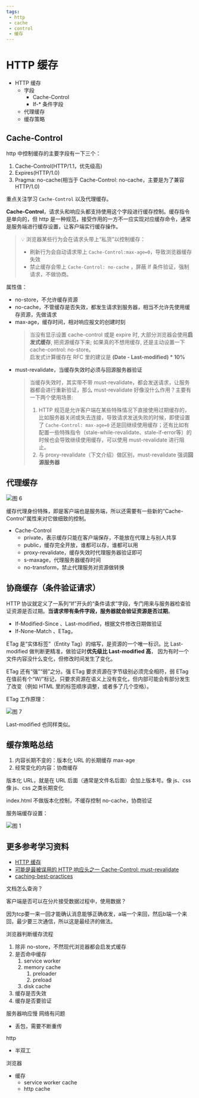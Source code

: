 ```yaml
---
tags:
 - http
 - cache
 - control
 - 缓存
---
```

# HTTP 缓存

- HTTP 缓存
  - 字段
    - Cache-Control
    - If-* 条件字段
  - 代理缓存
  - 缓存策略
## Cache-Control

http 中控制缓存的主要字段有一下三个：

1. Cache-Control(HTTP/1.1，优先级高)
2. Expires(HTTP/1.0)
3. Pragma: no-cache(相当于 Cache-Control: no-cache，主要是为了兼容 HTTP/1.0)

重点关注学习 `Cache-Control` 以及代理缓存。
  
**Cache-Control**，请求头和响应头都支持使用这个字段进行缓存控制。缓存指令是单向的，但 http 是一种规范，接受作用的一方不一应实现对应缓存命令，通常是服务端进行缓存设置，让客户端实行缓存操作。

> 💡 浏览器某些行为会在请求头带上“私货”以控制缓存：  
> - 刷新行为会自动请求带上 `Cache-Control:max-age=0`，导致浏览器缓存失效
> - 禁止缓存会带上 `Cache-Control: no-cache` ，屏蔽 If 条件验证，强制请求，不做协商。

属性值：

- no-store，不允许缓存资源
- no-cache，不管缓存是否失效，都发生请求到服务器，相当不允许先使用缓存资源，先做请求
- max-age，缓存时间，相对响应报文的创建时刻
  > 当没有显示设置 cache-control 或是 expire 时, 大部分浏览器会使用**启发式缓存**, 把资源缓存下来; 如果真的不想用缓存, 还是主动设置一下cache-control: no-store。  
  > 启发式计算缓存在 RFC 里的建议是 **(Date - Last-modified) * 10%**
- must-revalidate，当缓存失效时必须与回源服务器验证
  >  当缓存失效时，其实带不带 must-revalidate，都会发送请求，让服务器都会进行重新验证，那么 must-revalidate 好像没什么作用？主要有一下两个使用场景:
  > 1. HTTP 规范是允许客户端在某些特殊情况下直接使用过期缓存的，比如服务器关闭或失去连接，导致请求发送失败的时候，即使设置了 `Cache-Control: max-age=0` 还是回继续使用缓存；还有比如有配置一些特殊指令（stale-while-revalidate、stale-if-error等）的时候也会导致继续使用缓存，可以使用 must-revalidate 进行阻止。
  > 2. 与 proxy-revalidate（下文介绍）做区别，must-revalidate 强调**回源服务器**

## 代理缓存

![图 6](images/6561aa12c52e04d459ba53c9d9eaba278a41bcacba1af8a51f64bda2ecfb6db9.png)  

缓存代理身份特殊，即是客户端也是服务端，所以还需要有一些新的“Cache-Control”属性来对它做细致的控制。

- Cache-Control
  - private，表示缓存只能在客户端保存，不能放在代理上与别人共享
  - public，缓存完全开放，谁都可以存，谁都可以用
  - proxy-revalidate，缓存失效时代理服务器验证即可
  - s-maxage，代理服务器缓存时间
  - no-transform，禁止代理服务对资源做转换

## 协商缓存（条件验证请求）

HTTP 协议就定义了一系列“If”开头的“条件请求”字段，专门用来与服务器检查验证资源是否过期。**当请求带有条件字段，服务器就会验证资源是否过期**。

- If-Modified-Since 、Last-modified，根据文件修改日期做验证
- If-None-Match 、ETag，

ETag 是“实体标签”（Entity Tag）的缩写，是资源的一个唯一标识。比 Last-modified 做判断更精准，做验证时**优先级比 Last-modified 高**， 因为有时一个文件内容没什么变化，但修改时间发生了变化。

ETag 还有“强”“弱”之分。强 ETag 要求资源在字节级别必须完全相符，弱 ETag 在值前有个“W/”标记，只要求资源在语义上没有变化，但内部可能会有部分发生了改变（例如 HTML 里的标签顺序调整，或者多了几个空格）。

ETag 工作原理：

![图 7](images/afaff54aeae0a40176e285f89da7fe10d6a1cd77a34b4da13dcb4ffb3b6b67b4.png)  

Last-modified 也同样类似。 

## 缓存策略总结

1. 内容长期不变的：版本化 URL 的长期缓存 max-age
2. 经常变化的内容：协商缓存

版本化 URL，就是在 URL 后面（通常是文件名后面）会加上版本号。像 js、css
像 js、css 之类长期变化

index.html 不做版本化控制，不缓存控制 no-cache，协商验证

服务端缓存设置：

![图 1](images/d05f2c3b77e38574320e986da3758c6df883161910a5363f9f8e8c74219e4e12.png)  


## 更多参考学习资料

- [HTTP 缓存](https://developer.mozilla.org/zh-CN/docs/Web/HTTP/Caching#Cache_validation)
- [可能是最被误用的 HTTP 响应头之一 Cache-Control: must-revalidate](https://zhuanlan.zhihu.com/p/60357719)
- [caching-best-practices](https://jakearchibald.com/2016/caching-best-practices/)



文档怎么查询？





客户端是否可以在分片接受数据过程中，使用数据？

因为tcp要一来一回才能确认消息能够正确收发，a端一个来回，然后b端一个来回，最少要三次通信，所以这是最经济的做法。



浏览器判断缓存流程
1. 除非 no-store，不然现代浏览器都会启发式缓存
2. 是否命中缓存
   1. service worker
   2. memory cache
      1. preloader
      2. preload
   3. disk cache
3. 缓存是否失效
4. 缓存是否要验证


服务器响应慢
网络有问题
 - 丢包，需要不断重传

http
- 半双工

浏览器
- 缓存
  - service worker cache
  - http cache
